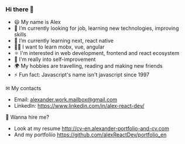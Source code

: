### Hi there 👋

- 😃 My name is Alex
- 🔭 I’m currently looking for job, learning new technologies, improving skills
- 🌱 I’m currently learning next, react native
- 👨‍🎓 I want to learn mobx, vue, angular
- ⚛ I'm interested in web development, frontend and react ecosystem
- 💪 I'm really into self-improvement
- 🌍 My hobbies are travelling, reading and making new friends
- ⚡ Fun fact: Javascript's name isn't javascript since 1997

✉ My contacts
- Email: alexander.work.mailbox@gmail.com
- LinkedIn: https://www.linkedin.com/in/alex-react-dev/

💼 Wanna hire me?
- Look at my resume http://cv-en.alexander-portfolio-and-cv.com
- And my portfoliio https://github.com/alexReactDev/portfolio_en
